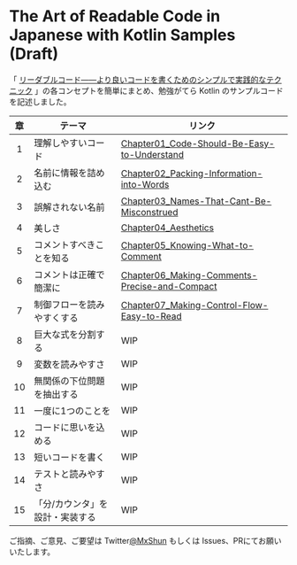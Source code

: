 # The Art of Readable Code in Japanese with Kotlin Samples (Draft)
「 [リーダブルコード――より良いコードを書くためのシンプルで実践的なテクニック](https://www.oreilly.co.jp/books/9784873115658/) 」の各コンセプトを簡単にまとめ、勉強がてら Kotlin のサンプルコードを記述しました。

| 章 | テーマ| リンク |
| :---: | --- | --- |
|  1 | 理解しやすいコード | [Chapter01_Code-Should-Be-Easy-to-Understand](https://github.com/MxShun/readable-code-with-kotlin/tree/main/Chapter01_Code-Should-Be-Easy-to-Understand#readme) | 
|  2 | 名前に情報を詰め込む | [Chapter02_Packing-Information-into-Words](https://github.com/MxShun/readable-code-with-kotlin/tree/main/Chapter02_Packing-Information-into-Words#readme) |
|  3 | 誤解されない名前 | [Chapter03_Names-That-Cant-Be-Misconstrued](https://github.com/MxShun/readable-code-with-kotlin/tree/main/Chapter03_Names-That-Cant-Be-Misconstrued#readme) |
|  4 | 美しさ | [Chapter04_Aesthetics](https://github.com/MxShun/readable-code-with-kotlin/tree/main/Chapter04_Aesthetics#readme) |
|  5 | コメントすべきことを知る | [Chapter05_Knowing-What-to-Comment](https://github.com/MxShun/readable-code-with-kotlin/tree/main/Chapter05_Knowing-What-to-Comment#readme) |
|  6 | コメントは正確で簡潔に | [Chapter06_Making-Comments-Precise-and-Compact](https://github.com/MxShun/readable-code-with-kotlin/tree/main/Chapter06_Making-Comments-Precise-and-Compact#readme) |
|  7 | 制御フローを読みやすくする | [Chapter07_Making-Control-Flow-Easy-to-Read](https://github.com/MxShun/readable-code-with-kotlin/tree/main/Chapter07_Making-Control-Flow-Easy-to-Read#readme) |
|  8 | 巨大な式を分割する | WIP |
|  9 | 変数を読みやすさ | WIP |
| 10 | 無関係の下位問題を抽出する| WIP |
| 11 | 一度に1つのことを| WIP |
| 12 | コードに思いを込める | WIP |
| 13 | 短いコードを書く| WIP |
| 14 | テストと読みやすさ | WIP |
| 15 | 「分/カウンタ」を設計・実装する | WIP |

ご指摘、ご意見、ご要望は Twitter[@MxShun](https://twitter.com/MxShun) もしくは Issues、PRにてお願いいたします。